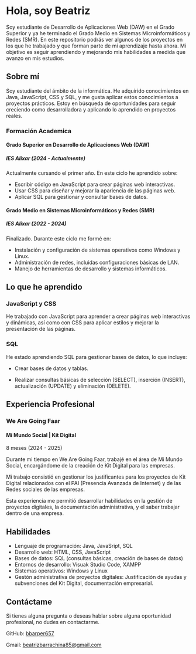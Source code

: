 # Hola, soy Beatriz

Soy estudiante de Desarrollo de Aplicaciones Web (DAW) en el Grado Superior y ya he terminado el Grado Medio en Sistemas Microinformáticos y Redes (SMR). En este repositorio podrás ver algunos de los proyectos en los que he trabajado y que forman parte de mi aprendizaje hasta ahora. Mi objetivo es seguir aprendiendo y mejorando mis habilidades a medida que avanzo en mis estudios.

## Sobre mí

Soy estudiante del ámbito de la informática. He adquirido conocimientos en Java, JavaScript, CSS y SQL, y me gusta aplicar estos conocimientos a proyectos prácticos. Estoy en búsqueda de oportunidades para seguir creciendo como desarrolladora y aplicando lo aprendido en proyectos reales.

### Formación Academica

#### Grado Superior en Desarrollo de Aplicaciones Web (DAW)
##### IES Alixar (2024 - Actualmente)

Actualmente cursando el primer año. En este ciclo he aprendido sobre:

- Escribir código en JavaScript para crear páginas web interactivas.
- Usar CSS para diseñar y mejorar la apariencia de las páginas web.
- Aplicar SQL para gestionar y consultar bases de datos.


#### Grado Medio en Sistemas Microinformáticos y Redes (SMR)
##### IES Alixar (2022 - 2024)
Finalizado. Durante este ciclo me formé en:

- Instalación y configuración de sistemas operativos como Windows y Linux.
- Administración de redes, incluidas configuraciones básicas de LAN.
- Manejo de herramientas de desarrollo y sistemas informáticos.


## Lo que he aprendido
### JavaScript y CSS

He trabajado con JavaScript para aprender a crear páginas web interactivas y dinámicas, así como con CSS para aplicar estilos y mejorar la presentación de las páginas.

### SQL

He estado aprendiendo SQL para gestionar bases de datos, lo que incluye:

- Crear bases de datos y tablas.

- Realizar consultas básicas de selección (SELECT), inserción (INSERT), actualización (UPDATE) y eliminación (DELETE).


## Experiencia Profesional
### We Are Going Faar
#### Mi Mundo Social | Kit Digital
8 meses (2024 - 2025)

Durante mi tiempo en We Are Going Faar, trabajé en el área de Mi Mundo Social, encargándome de la creación de Kit Digital para las empresas. 

Mi trabajo consistió en gestionar los justificantes para los proyectos de Kit Digital relacionados con el PAI (Presencia Avanzada de Internet) y de las Redes sociales de las empresas.

Esta experiencia me permitió desarrollar habilidades en la gestión de proyectos digitales, la documentación administrativa, y el saber trabajar dentro de una empresa.

## Habilidades

- Lenguaje de programación: Java, JavaSript, SQL
- Desarrollo web: HTML, CSS, JavaScript
- Bases de datos: SQL (consultas básicas, creación de bases de datos)
- Entornos de desarrollo: Visuak Studio Code, XAMPP
- Sistemas operativos: Windows y Linux
- Gestón administrativa de proyectos digitales: Justificación de ayudas y subvenciones del Kit Digital, documentación empresarial.

## Contáctame
Si tienes alguna pregunta o deseas hablar sobre alguna oportunidad profesional, no dudes en contactarme.

GitHub: [bbarper657](https://github.com/bbarper657)

Gmail: beatrizbarrachina85@gmail.com
